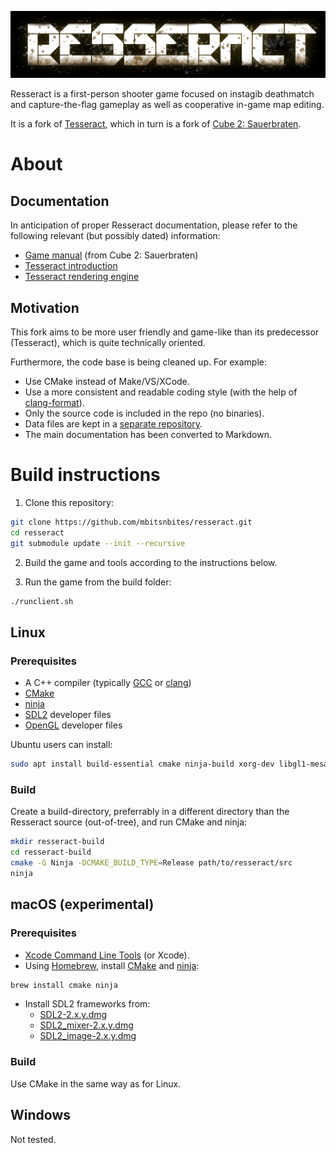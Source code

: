 ![Resseract](/doc/logo.jpg "Resseract")

Resseract is a first-person shooter game focused on instagib deathmatch and capture-the-flag
gameplay as well as cooperative in-game map editing.

It is a fork of [Tesseract](http://tesseract.gg/), which in turn is a fork of
[Cube 2: Sauerbraten](http://sauerbraten.org/).

# About

## Documentation

In anticipation of proper Resseract documentation, please refer to the following relevant
(but possibly dated) information:

* [Game manual](http://sauerbraten.org/README.html) (from Cube 2: Sauerbraten)
* [Tesseract introduction](doc/Tesseract.md)
* [Tesseract rendering engine](doc/Renderer.md)

## Motivation

This fork aims to be more user friendly and game-like than its predecessor (Tesseract), which is
quite technically oriented.

Furthermore, the code base is being cleaned up. For example:
* Use CMake instead of Make/VS/XCode.
* Use a more consistent and readable coding style (with the help of [clang-format](https://clang.llvm.org/docs/ClangFormat.html)).
* Only the source code is included in the repo (no binaries).
* Data files are kept in a [separate repository](https://github.com/mbitsnbites/resseract-data).
* The main documentation has been converted to Markdown.

# Build instructions

1. Clone this repository:

```bash
git clone https://github.com/mbitsnbites/resseract.git
cd resseract
git submodule update --init --recursive
```

2. Build the game and tools according to the instructions below.

3. Run the game from the build folder:

```bash
./runclient.sh
```


## Linux

### Prerequisites

* A C++ compiler (typically [GCC](https://gcc.gnu.org/) or [clang](http://clang.llvm.org/))
* [CMake](https://cmake.org/)
* [ninja](https://ninja-build.org/)
* [SDL2](https://www.libsdl.org) developer files
* [OpenGL](https://www.opengl.org/) developer files

Ubuntu users can install:

```bash
sudo apt install build-essential cmake ninja-build xorg-dev libgl1-mesa-dev libsdl2-mixer-dev libsdl2-image-dev
```

### Build

Create a build-directory, preferrably in a different directory than the Resseract source
(out-of-tree), and run CMake and ninja:

```bash
mkdir resseract-build
cd resseract-build
cmake -G Ninja -DCMAKE_BUILD_TYPE=Release path/to/resseract/src
ninja
```

## macOS (experimental)

### Prerequisites

* [Xcode Command Line Tools](http://railsapps.github.io/xcode-command-line-tools.html) (or Xcode).
* Using [Homebrew](https://brew.sh/), install [CMake](https://cmake.org/) and [ninja](https://ninja-build.org/):

```bash
brew install cmake ninja
```

* Install SDL2 frameworks from:
  * [SDL2-2.x.y.dmg](https://www.libsdl.org/download-2.0.php)
  * [SDL2_mixer-2.x.y.dmg](https://www.libsdl.org/projects/SDL_mixer/)
  * [SDL2_image-2.x.y.dmg](https://www.libsdl.org/projects/SDL_image/)

### Build

Use CMake in the same way as for Linux.

## Windows

Not tested.

